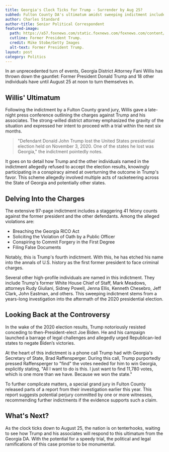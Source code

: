 ```yaml
---
title: Georgia's Clock Ticks for Trump - Surrender by Aug 25?
subhed: Fulton County DA's ultimatum amidst sweeping indictment includes Trump and 18 others.
author: Charles Standard
author-title: Senior Political Correspondent
featured-image: 
  path: https://a57.foxnews.com/static.foxnews.com/foxnews.com/content/uploads/2023/08/640/320/GettyImages-1612472233-e1692070057563.jpg?ve=1&tl=1
  cutline: Former President Trump.
  credit: Mike Stobe/Getty Images
  alt-text: Former President Trump.
layout: post
category: Politics
---
```


In an unprecedented turn of events, Georgia District Attorney Fani Willis has thrown down the gauntlet: Former President Donald Trump and 18 other individuals have until August 25 at noon to turn themselves in.

## Willis' Ultimatum 

Following the indictment by a Fulton County grand jury, Willis gave a late-night press conference outlining the charges against Trump and his associates. The strong-willed district attorney emphasized the gravity of the situation and expressed her intent to proceed with a trial within the next six months.

> "Defendant Donald John Trump lost the United States presidential election held on November 3, 2020. One of the states he lost was Georgia," the indictment pointedly notes.

It goes on to detail how Trump and the other individuals named in the indictment allegedly refused to accept the election results, knowingly participating in a conspiracy aimed at overturning the outcome in Trump's favor. This scheme allegedly involved multiple acts of racketeering across the State of Georgia and potentially other states.

## Delving Into the Charges

The extensive 97-page indictment includes a staggering 41 felony counts against the former president and the other defendants. Among the alleged violations are:
- Breaching the Georgia RICO Act
- Soliciting the Violation of Oath by a Public Officer
- Conspiring to Commit Forgery in the First Degree
- Filing False Documents

Notably, this is Trump's fourth indictment. With this, he has etched his name into the annals of U.S. history as the first former president to face criminal charges.

Several other high-profile individuals are named in this indictment. They include Trump's former White House Chief of Staff, Mark Meadows, attorneys Rudy Giuliani, Sidney Powell, Jenna Ellis, Kenneth Chesebro, Jeff Clark, John Eastman, and others. This sweeping indictment stems from a years-long investigation into the aftermath of the 2020 presidential election.

## Looking Back at the Controversy

In the wake of the 2020 election results, Trump notoriously resisted conceding to then-President-elect Joe Biden. He and his campaign launched a barrage of legal challenges and allegedly urged Republican-led states to negate Biden’s victories.

At the heart of this indictment is a phone call Trump had with Georgia's Secretary of State, Brad Raffensperger. During this call, Trump purportedly pressed Raffensperger to "find" the votes needed for him to win Georgia, explicitly stating, "All I want to do is this. I just want to find 11,780 votes, which is one more than we have. Because we won the state."

To further complicate matters, a special grand jury in Fulton County released parts of a report from their investigation earlier this year. This report suggests potential perjury committed by one or more witnesses, recommending further indictments if the evidence supports such a claim.

## What's Next?

As the clock ticks down to August 25, the nation is on tenterhooks, waiting to see how Trump and his associates will respond to this ultimatum from the Georgia DA. With the potential for a speedy trial, the political and legal ramifications of this case promise to be monumental.
